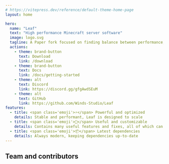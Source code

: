```yaml
---
# https://vitepress.dev/reference/default-theme-home-page
layout: home

hero:
  name: "Leaf"
  text: "High performance Minecraft server software"
  image: logo.svg
  tagline: A Paper fork focused on finding balance between performance, vanilla behavior, and stability
  actions:
    - theme: brand-button
      text: Download
      link: /download
    - theme: brand-button
      text: Docs
      link: /docs/getting-started
    - theme: alt
      text: Discord
      link: https://discord.gg/gfgAwdSEuM
    - theme: alt
      text: GitHub
      link: https://github.com/Winds-Studio/Leaf
features:
  - title: <span class='emoji'>⚡</span> Powerful and optimized
    details: Stable and performant, Leaf is designed to scale
  - title: <span class='emoji'>🧬</span> Useful and customizable
    details: Contains many useful features and fixes, all of which can be customized in-config
  - title: <span class='emoji'>📦</span> Latest dependencies
    details: Always modern, keeping dependencies up-to-date
---
```


<script setup>
import Contributors from '../.vitepress/theme/components/Contributors.vue'
</script>

## Team and contributors

<Suspense>
    <Contributors />
</Suspense>

